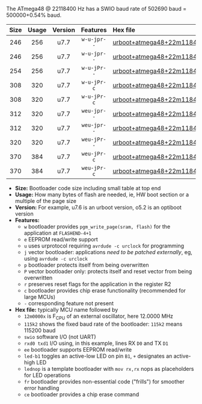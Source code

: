 The ATmega48 @ 22118400 Hz has a SWIO baud rate of 502690 baud = 500000+0.54% baud.

|Size|Usage|Version|Features|Hex file|
|:-:|:-:|:-:|:-:|:--|
|246|256|u7.7|`w-u-jpr--`|[urboot+atmega48+22m1184x++500k0_swio_rxd0_txd1_led+b5.hex](https://raw.githubusercontent.com/stefanrueger/urboot.hex/main/mcus/atmega48/external_oscillator/fcpu+22m1184_Hz/br++500k0_bps/urboot+atmega48+22m1184x++500k0_swio_rxd0_txd1_led+b5.hex)|
|246|256|u7.7|`w-u-jpr--`|[urboot+atmega48+22m1184x++500k0_swio_rxd0_txd1_lednop.hex](https://raw.githubusercontent.com/stefanrueger/urboot.hex/main/mcus/atmega48/external_oscillator/fcpu+22m1184_Hz/br++500k0_bps/urboot+atmega48+22m1184x++500k0_swio_rxd0_txd1_lednop.hex)|
|254|256|u7.7|`w-u-jPr--`|[urboot+atmega48+22m1184x++500k0_swio_rxd0_txd1.hex](https://raw.githubusercontent.com/stefanrueger/urboot.hex/main/mcus/atmega48/external_oscillator/fcpu+22m1184_Hz/br++500k0_bps/urboot+atmega48+22m1184x++500k0_swio_rxd0_txd1.hex)|
|308|320|u7.7|`w-u-jPr-c`|[urboot+atmega48+22m1184x++500k0_swio_rxd0_txd1_led+b5_fr_ce.hex](https://raw.githubusercontent.com/stefanrueger/urboot.hex/main/mcus/atmega48/external_oscillator/fcpu+22m1184_Hz/br++500k0_bps/urboot+atmega48+22m1184x++500k0_swio_rxd0_txd1_led+b5_fr_ce.hex)|
|308|320|u7.7|`w-u-jPr-c`|[urboot+atmega48+22m1184x++500k0_swio_rxd0_txd1_lednop_fr_ce.hex](https://raw.githubusercontent.com/stefanrueger/urboot.hex/main/mcus/atmega48/external_oscillator/fcpu+22m1184_Hz/br++500k0_bps/urboot+atmega48+22m1184x++500k0_swio_rxd0_txd1_lednop_fr_ce.hex)|
|312|320|u7.7|`weu-jpr--`|[urboot+atmega48+22m1184x++500k0_swio_rxd0_txd1_ee_led+b5.hex](https://raw.githubusercontent.com/stefanrueger/urboot.hex/main/mcus/atmega48/external_oscillator/fcpu+22m1184_Hz/br++500k0_bps/urboot+atmega48+22m1184x++500k0_swio_rxd0_txd1_ee_led+b5.hex)|
|312|320|u7.7|`weu-jpr--`|[urboot+atmega48+22m1184x++500k0_swio_rxd0_txd1_ee_lednop.hex](https://raw.githubusercontent.com/stefanrueger/urboot.hex/main/mcus/atmega48/external_oscillator/fcpu+22m1184_Hz/br++500k0_bps/urboot+atmega48+22m1184x++500k0_swio_rxd0_txd1_ee_lednop.hex)|
|320|320|u7.7|`weu-jPr--`|[urboot+atmega48+22m1184x++500k0_swio_rxd0_txd1_ee.hex](https://raw.githubusercontent.com/stefanrueger/urboot.hex/main/mcus/atmega48/external_oscillator/fcpu+22m1184_Hz/br++500k0_bps/urboot+atmega48+22m1184x++500k0_swio_rxd0_txd1_ee.hex)|
|370|384|u7.7|`weu-jPr-c`|[urboot+atmega48+22m1184x++500k0_swio_rxd0_txd1_ee_led+b5_fr_ce.hex](https://raw.githubusercontent.com/stefanrueger/urboot.hex/main/mcus/atmega48/external_oscillator/fcpu+22m1184_Hz/br++500k0_bps/urboot+atmega48+22m1184x++500k0_swio_rxd0_txd1_ee_led+b5_fr_ce.hex)|
|370|384|u7.7|`weu-jPr-c`|[urboot+atmega48+22m1184x++500k0_swio_rxd0_txd1_ee_lednop_fr_ce.hex](https://raw.githubusercontent.com/stefanrueger/urboot.hex/main/mcus/atmega48/external_oscillator/fcpu+22m1184_Hz/br++500k0_bps/urboot+atmega48+22m1184x++500k0_swio_rxd0_txd1_ee_lednop_fr_ce.hex)|

- **Size:** Bootloader code size including small table at top end
- **Usage:** How many bytes of flash are needed, ie, HW boot section or a multiple of the page size
- **Version:** For example, u7.6 is an urboot version, o5.2 is an optiboot version
- **Features:**
  + `w` bootloader provides `pgm_write_page(sram, flash)` for the application at `FLASHEND-4+1`
  + `e` EEPROM read/write support
  + `u` uses urprotocol requiring `avrdude -c urclock` for programming
  + `j` vector bootloader: applications *need to be patched externally*, eg, using `avrdude -c urclock`
  + `p` bootloader protects itself from being overwritten
  + `P` vector bootloader only: protects itself and reset vector from being overwritten
  + `r` preserves reset flags for the application in the register R2
  + `c` bootloader provides chip erase functionality (recommended for large MCUs)
  + `-` corresponding feature not present
- **Hex file:** typically MCU name followed by
  + `12m0000x` is F<sub>CPU</sub> of an external oscillator, here 12.0000 MHz
  + `115k2` shows the fixed baud rate of the bootloader: `115k2` means 115200 baud
  + `swio` software I/O (not UART)
  + `rxd0 txd1` I/O using, in this example, lines RX `D0` and TX `D1`
  + `ee` bootloader supports EEPROM read/write
  + `led-b1` toggles an active-low LED on pin `B1`, `+` designates an active-high LED
  + `lednop` is a template bootloader with `mov rx,rx` nops as placeholders for LED operations
  + `fr` bootloader provides non-essential code ("frills") for smoother error handling
  + `ce` bootloader provides a chip erase command
